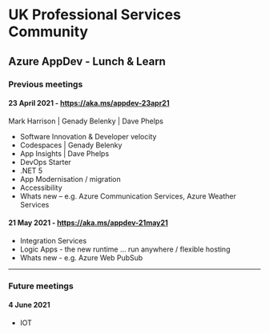 # UK Professional Services Community
## Azure AppDev - Lunch & Learn

### Previous meetings

#### 23 April 2021 - https://aka.ms/appdev-23apr21  

Mark Harrison | Genady Belenky | Dave Phelps

-	Software Innovation & Developer velocity
-	Codespaces | Genady Belenky
-	App Insights | Dave Phelps
-	DevOps Starter
-	.NET 5
-	App Modernisation / migration
-	Accessibility 
-	Whats new – e.g. Azure Communication Services, Azure Weather Services

#### 21 May 2021 - https://aka.ms/appdev-21may21

- Integration Services
- Logic Apps - the new runtime ... run anywhere / flexible hosting
- Whats new - e.g. Azure Web PubSub 

---

### Future meetings 

#### 4 June 2021 

- IOT
